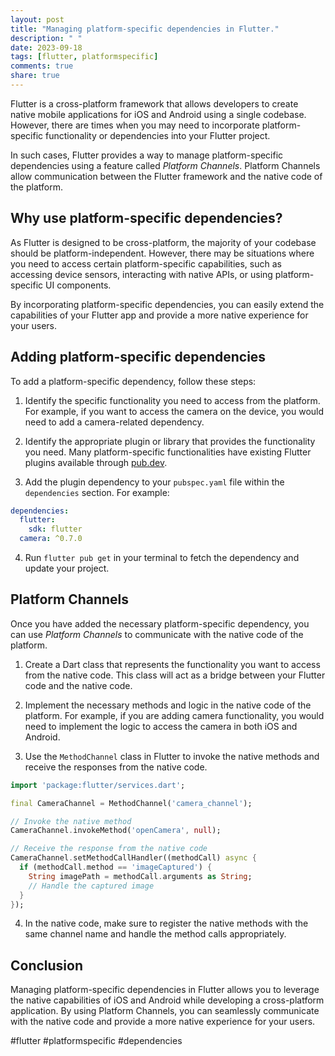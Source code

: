 ```yaml
---
layout: post
title: "Managing platform-specific dependencies in Flutter."
description: " "
date: 2023-09-18
tags: [flutter, platformspecific]
comments: true
share: true
---
```


Flutter is a cross-platform framework that allows developers to create native mobile applications for iOS and Android using a single codebase. However, there are times when you may need to incorporate platform-specific functionality or dependencies into your Flutter project.

In such cases, Flutter provides a way to manage platform-specific dependencies using a feature called *Platform Channels*. Platform Channels allow communication between the Flutter framework and the native code of the platform.

## Why use platform-specific dependencies?

As Flutter is designed to be cross-platform, the majority of your codebase should be platform-independent. However, there may be situations where you need to access certain platform-specific capabilities, such as accessing device sensors, interacting with native APIs, or using platform-specific UI components.

By incorporating platform-specific dependencies, you can easily extend the capabilities of your Flutter app and provide a more native experience for your users.

## Adding platform-specific dependencies

To add a platform-specific dependency, follow these steps:

1. Identify the specific functionality you need to access from the platform. For example, if you want to access the camera on the device, you would need to add a camera-related dependency.

2. Identify the appropriate plugin or library that provides the functionality you need. Many platform-specific functionalities have existing Flutter plugins available through [pub.dev](https://pub.dev/).

3. Add the plugin dependency to your `pubspec.yaml` file within the `dependencies` section. For example:

```yaml
dependencies:
  flutter:
    sdk: flutter
  camera: ^0.7.0
```

4. Run `flutter pub get` in your terminal to fetch the dependency and update your project.

## Platform Channels

Once you have added the necessary platform-specific dependency, you can use *Platform Channels* to communicate with the native code of the platform.

1. Create a Dart class that represents the functionality you want to access from the native code. This class will act as a bridge between your Flutter code and the native code.

2. Implement the necessary methods and logic in the native code of the platform. For example, if you are adding camera functionality, you would need to implement the logic to access the camera in both iOS and Android.

3. Use the `MethodChannel` class in Flutter to invoke the native methods and receive the responses from the native code.

```dart
import 'package:flutter/services.dart';

final CameraChannel = MethodChannel('camera_channel');

// Invoke the native method
CameraChannel.invokeMethod('openCamera', null);

// Receive the response from the native code
CameraChannel.setMethodCallHandler((methodCall) async {
  if (methodCall.method == 'imageCaptured') {
    String imagePath = methodCall.arguments as String;
    // Handle the captured image
  }
});
```

4. In the native code, make sure to register the native methods with the same channel name and handle the method calls appropriately.

## Conclusion

Managing platform-specific dependencies in Flutter allows you to leverage the native capabilities of iOS and Android while developing a cross-platform application. By using Platform Channels, you can seamlessly communicate with the native code and provide a more native experience for your users.

#flutter #platformspecific #dependencies